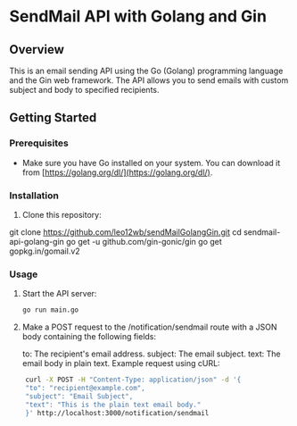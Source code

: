 # SendMail API with Golang and Gin

## Overview

This is  an email sending API using the Go (Golang) programming language and the Gin web framework. The API allows you to send emails with custom subject and body to specified recipients.

## Getting Started

### Prerequisites

- Make sure you have Go installed on your system. You can download it from [https://golang.org/dl/](https://golang.org/dl/).

### Installation

1. Clone this repository:

git clone https://github.com/leo12wb/sendMailGolangGin.git
cd sendmail-api-golang-gin
go get -u github.com/gin-gonic/gin
go get gopkg.in/gomail.v2

### Usage

1. Start the API server:

    ```bash
    go run main.go

    ```
2. Make a POST request to the /notification/sendmail route with a JSON body containing the following fields:

    to: The recipient's email address.
    subject: The email subject.
    text: The email body in plain text.
    Example request using cURL:
```bash
    curl -X POST -H "Content-Type: application/json" -d '{
    "to": "recipient@example.com",
    "subject": "Email Subject",
    "text": "This is the plain text email body."
    }' http://localhost:3000/notification/sendmail
```